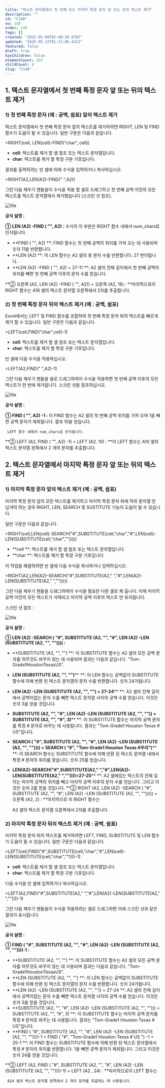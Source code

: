 ```yaml
---
title: "텍스트 문자열에서 첫 번째 또는 마지막 특정 문자 앞 또는 뒤의 텍스트 제거"
description: ""
id: "C148"
no: 148
order: 148
tags: []
created: "2025-05-09T05:48:30.978Z"
updated: "2025-05-12T01:31:06.421Z"
featured: false
draft: true
hasChildren: false
elementCount: 283
childCount: 0
slug: "C148"
---
```


## 1. 텍스트 문자열에서 첫 번째 특정 문자 앞 또는 뒤의 텍스트 제거



### 1) 첫 번째 특정 문자 (예 : 공백, 쉼표) 앞의 텍스트 제거



텍스트 문자열에서 첫 번째 특정 문자 앞의 텍스트를 제거하려면 RIGHT, LEN 및 FIND 함수가 도움이 될 수 있습니다. 일반 구문은 다음과 같습니다.



=RIGHT(cell, LEN(cell)-FIND("char", cell))



- **cell**: 텍스트를 제거 할 셀 참조 또는 텍스트 문자열입니다.
- **char**: 텍스트를 제거 할 특정 구분 기호입니다.


결과를 출력하려는 ​​빈 셀에 아래 수식을 입력하거나 복사하십시오.



=RIGHT(A2,LEN(A2)-FIND(" ",A2))



그런 다음 채우기 핸들을이 수식을 적용 할 셀로 드래그하고 첫 번째 공백 이전의 모든 텍스트를 텍스트 문자열에서 제거했습니다 (스크린 샷 참조).

![file](/images/cde2004995af028b8631a3b53a65a026.jpg)



**공식 설명 :**

**① LEN (A2) -FIND ( "", A2) :** 수식의 이 부분은 RIGHT 함수 내에서 num_chars로 인식됩니다. 

- **FIND ( "", A2) **: FIND 함수는 첫 번째 공백의 위치를 ​​가져 오는 데 사용되며 숫자 11을 반환합니다.
- **LEN (A2) **: 이 LEN 함수는 A2 셀의 총 문자 수를 반환합니다. 27 번이됩니다.
- **LEN (A2) -FIND ( "", A2) = 27-11 **: A2 셀의 전체 길이에서 첫 번째 공백의 위치를 ​​빼면 첫 번째 공백 이후의 문자 수를 얻습니다.


**② 오른쪽 (A2, LEN (A2) -FIND ( "", A2)) = 오른쪽 (A2, 16) : **마지막으로이 RIGHT 함수는 A16 셀의 텍스트 문자열 오른쪽에서 2자를 추출합니다.



### 2) 첫 번째 특정 문자 뒤의 텍스트 제거 (예 : 공백, 쉼표)



Excel에서는 LEFT 및 FIND 함수를 조합하여 첫 번째 특정 문자 뒤의 텍스트를 빠르게 제거 할 수 있습니다. 일반 구문은 다음과 같습니다.



=LEFT(cell,FIND("char",cell)-1)



- **cell**: 텍스트를 제거 할 셀 참조 또는 텍스트 문자열입니다.
- **char**: 텍스트를 제거 할 특정 구분 기호입니다.


빈 셀에 다음 수식을 적용하십시오.



=LEFT(A2,FIND(" ",A2)-1)



그런 다음 채우기 핸들을 셀로 드래그하여이 수식을 적용하면 첫 번째 공백 이후의 모든 텍스트가 한 번에 제거됩니다. 스크린 샷을 참조하십시오.

![file](/images/483d2801d2501f544195ec053620ff0c.jpg)



**공식 설명 :**

**① FIND ( "", A2) -1 :** 이 FIND 함수는 A2 셀의 첫 번째 공백 위치를 가져 오며 1을 빼면 공백 문자가 제외됩니다. 결과 10을 얻습니다. 

     LEFT 함수 내에서 num_chars로 인식됩니다.

**② LEFT (A2, FIND ( "", A2) -1) = LEFT (A2, 10) : **이 LEFT 함수는 A10 셀의 텍스트 문자열 왼쪽에서 2 개의 문자를 추출합니다.



## 2. 텍스트 문자열에서 마지막 특정 문자 앞 또는 뒤의 텍스트 제거



### 1) 마지막 특정 문자 앞의 텍스트 제거 (예 : 공백, 쉼표)



마지막 특정 문자 앞의 모든 텍스트를 제거하고 마지막 특정 문자 뒤에 하위 문자열 만 남겨야 하는 경우 RIGHT, LEN, SEARCH 및 SUSTITUTE 기능이 도움이 될 수 있습니다. 

일반 구문은 다음과 같습니다.



=RIGHT(cell,LEN(cell)-SEARCH("#",SUBSTITUTE(cell,"char","#",LEN(cell)-LEN(SUBSTITUTE(cell,"char","")))))



- **cell **: 텍스트를 제거 할 셀 참조 또는 텍스트 문자열입니다.
- **char **: 텍스트를 제거 할 특정 구분 기호입니다.


이 작업을 해결하려면 빈 셀에 다음 수식을 복사하거나 입력하십시오.



=RIGHT(A2,LEN(A2)-SEARCH("#",SUBSTITUTE(A2," ","#",LEN(A2)-LEN(SUBSTITUTE(A2," ","")))))



그런 다음 채우기 핸들을 드래그하여이 수식을 필요한 다른 셀로 채 웁니다. 이제 마지막 공백 이전의 모든 텍스트가 삭제되고 마지막 공백 이후의 텍스트 만 유지됩니다. 

스크린 샷 참조 :

![file](/images/5875a41835d0ee382f6ea08385f53197.jpg)



**공식 설명 :**

**① LEN (A2) -SEARCH ( "#", SUBSTITUTE (A2, "", "#", LEN (A2) -LEN (SUBSTITUTE (A2, "", "")))) :**

- **SUBSTITUTE (A2, "", "") **: 이 SUBSTITUTE 함수는 A2 셀의 모든 공백 문자를 아무것도 바꾸지 않는 데 사용되며 결과는 다음과 같습니다. 
 "Tom-Grade1HoustonTexasUS".
- **LEN (SUBSTITUTE (A2, "", "")**** **: 이 LEN 함수는 공백없이 SUBSTITUTE 함수에 의해 반환 된 텍스트 문자열의 문자 수를 반환합니다. 숫자 24가됩니다.
- **LEN (A2) -LEN (SUBSTITUTE (A2, "", "") = 27-24**** **: A2 셀의 전체 길이에서 공백이없는 문자 수를 빼면 텍스트 문자열 사이의 공백 수를 얻습니다. 
 이것은 숫자 3을 얻을 것입니다.
- **SUBSTITUTE (A2, "", "#", LEN (A2) -LEN (SUBSTITUTE (A2, "", "")) = SUBSTITUTE (A2, "", "#", 3)**** **: 이 SUBSTITUTE 함수는 마지막 공백 문자를 
 특정 # 문자로 바꾸는 데 사용됩니다. 결과는 "Tom-Grade1 Houston Texas # US"입니다.
- **SEARCH ( "#", SUBSTITUTE (A2, "", "#", LEN (A2) -LEN (SUBSTITUTE (A2, "", "")))) = SEARCH ( "#", "Tom-Grade1 Houston Texas #우리")**** **: 
 이 SEARCH 함수는 SUBSTITUTE 함수에 의해 반환 된 텍스트 문자열 내에서 특정 # 문자의 위치를 ​​찾습니다. 숫자 25를 얻습니다.
- **LEN(A2)-SEARCH("#",SUBSTITUTE(A2," ","#",LEN(A2)-LEN(SUBSTITUTE(A2," ",""))))=27-25**** **: A2 셀에있는 텍스트의 전체 길이는 마지막 공백의 
 위치를 ​​빼고 마지막 공백 이후의 문자 수를 얻습니다. 그리고 이것은 숫자 2를 얻을 것입니다.
**② RIGHT (A2, LEN (A2) -SEARCH ( "#", SUBSTITUTE (A2, "", "#", LEN (A2) -LEN (SUBSTITUTE (A2, "", ""))))) = 오른쪽 (A2, 2) : **마지막으로 이 RIGHT 함수는

     A2 셀의 텍스트 문자열 오른쪽에서 2자를 추출합니다.



### 2) 마지막 특정 문자 뒤의 텍스트 제거 (예 : 공백, 쉼표)



마지막 특정 문자 뒤의 텍스트를 제거하려면 LEFT, FIND, SUBSTITUTE 및 LEN 함수가 도움이 될 수 있습니다. 일반 구문은 다음과 같습니다.



=LEFT(cell,FIND("#",SUBSTITUTE(cell,"char","#",LEN(cell)-LEN(SUBSTITUTE(cell,"char",""))))-1)



- **cell**: 텍스트를 제거 할 셀 참조 또는 텍스트 문자열입니다.
- **char**: 텍스트를 제거 할 특정 구분 기호입니다.


다음 수식을 빈 셀에 입력하거나 복사하십시오.



=LEFT(A2,FIND("#",SUBSTITUTE(A2," ","#",LEN(A2)-LEN(SUBSTITUTE(A2," ",""))))-1)



그런 다음 채우기 핸들을이 수식을 적용하려는 셀로 드래그하면 아래 스크린 샷과 같은 결과가 표시됩니다.



![file](/images/70a32d92abfac9d056c29eeaf6539e72.jpg)



**공식 설명 :**

**① FIND ( "#", SUBSTITUTE (A2, "", "#", LEN (A2) -LEN (SUBSTITUTE (A2, "", ""))))-1 :**



- **SUBSTITUTE (A2, "", "") **: 이 SUBSTITUTE 함수는 A2 셀의 모든 공백 문자를 아무것도 바꾸지 않는 데 사용되며 결과는 다음과 같습니다. 
 "Tom-Grade1HoustonTexasUS".
- **LEN (SUBSTITUTE (A2, "", "") **: 이 LEN 함수는 공백없이 SUBSTITUTE 함수에 의해 반환 된 텍스트 문자열의 문자 수를 반환합니다. 숫자 24가됩니다.
- **LEN (A2) -LEN (SUBSTITUTE (A2, "", "")) = 27-24 **: A2 셀의 전체 길이에서 공백이없는 문자 수를 빼면 텍스트 문자열 사이의 공백 수를 얻습니다. 
 이것은 숫자 3을 얻을 것입니다.
- **SUBSTITUTE (A2, "", "#", LEN (A2) -LEN (SUBSTITUTE (A2, "", ""))) = SUBSTITUTE (A2, "", "#", 3) **: 이 SUBSTITUTE 함수는 마지막 공백 문자를 
 특정 # 문자로 바꾸는 데 사용됩니다. 결과는 "Tom-Grade1 Houston Texas # US"입니다.
- **FIND ( "#", SUBSTITUTE (A2, "", "#", LEN (A2) -LEN (SUBSTITUTE (A2, "", ""))))-1 = FIND ( "#", "Tom-Grade1 Houston Texas # US ") -1 = 25-1 **: 
 이 FIND 함수는 SUBSTITUTE 함수에 의해 반환 된 텍스트 문자열에서 특정 # 문자의 위치를 ​​반환합니다. 1을 빼면 공백 문자가 제외됩니다. 
 그리고 이것은 숫자 24를 얻을 것입니다.


**② LEFT (A2, FIND ( "#", SUBSTITUTE (A2, "", "#", LEN (A2) -LEN (SUBSTITUTE (A2, "", ""))))-1) = LEFT (A2 , 24) : **마지막으로이 LEFT 함수는 

     A24 셀의 텍스트 문자열 왼쪽에서 2 개의 문자를 추출하는 데 사용됩니다.
